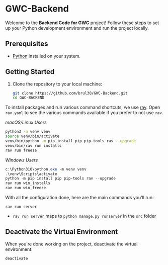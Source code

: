 # GWC-Backend

Welcome to the **Backend Code for GWC** project! Follow these steps to set up your Python development environment and run the project locally.

## Prerequisites

- [Python](https://www.python.org/downloads/) installed on your system.

## Getting Started

1. Clone the repository to your local machine:

   ```bash
   git clone https://github.com/brul30/GWC-Backend.git 
   cd GWC-BACKEND
   ```

To install packages and run various command shortcuts, we use [rav](https://github.com/jmitchel3/rav). Open `rav.yaml` to see the various commands available if you prefer to not use `rav`.

_macOS/Linux Users_

```bash
python3 -m venv venv
source venv/bin/activate
venv/bin/python -m pip install pip pip-tools rav --upgrade
venv/bin/rav run installs
rav run freeze
```

_Windows Users_

```powershell
c:\Python310\python.exe -m venv venv
.\venv\Scripts\activate
python -m pip install pip pip-tools rav --upgrade
rav run win_installs
rav run win_freeze
```

With all the configuration done, here are the main commands you'll run:

```
rav run server
```

- `rav run server` maps to `python manage.py runserver` in the `src` folder

## Deactivate the Virtual Environment

When you're done working on the project, deactivate the virtual environment:

```bash
deactivate
```
